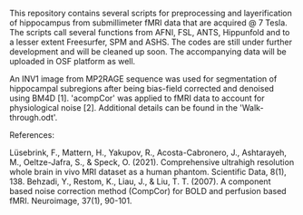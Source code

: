 This repository contains several scripts for preprocessing and layerification of hippocampus from submillimeter fMRI data that are acquired @ 7 Tesla. The scripts call several functions from AFNI, FSL, ANTS, Hippunfold and to a lesser extent Freesurfer, SPM and ASHS. The codes are still under further development and will be cleaned up soon. The accompanying data will be uploaded in OSF platform as well.

An INV1 image from MP2RAGE sequence was used for segmentation of hippocampal subregions after being bias-field corrected and denoised using BM4D [1]. 'acompCor' was applied to fMRI data to account for physiological noise [2]. Additional details can be found in the 'Walk-through.odt'.

References:

Lüsebrink, F., Mattern, H., Yakupov, R., Acosta-Cabronero, J., Ashtarayeh, M., Oeltze-Jafra, S., & Speck, O. (2021). Comprehensive ultrahigh resolution whole brain in vivo MRI dataset as a human phantom. Scientific Data, 8(1), 138.
Behzadi, Y., Restom, K., Liau, J., & Liu, T. T. (2007). A component based noise correction method (CompCor) for BOLD and perfusion based fMRI. Neuroimage, 37(1), 90-101.
